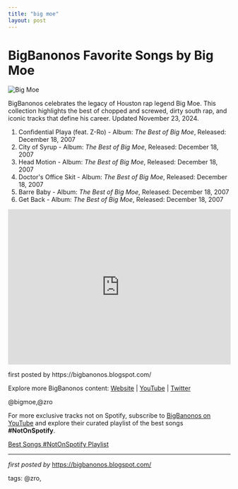 ```yaml
---
title: "big moe"
layout: post
---
```

<h1>BigBanonos Favorite Songs by Big Moe</h1>
<img src="https://upload.wikimedia.org/wikipedia/en/7/7e/Kenneth_Moore.jpg" alt="Big Moe"> <p>BigBanonos celebrates the legacy of Houston rap legend Big Moe. This collection highlights the best of chopped and screwed, dirty south rap, and iconic tracks that define his career. Updated November 23, 2024.</p> <ol> <li>Confidential Playa (feat. Z-Ro) - Album: <i>The Best of Big Moe</i>, Released: December 18, 2007</li> <li>City of Syrup - Album: <i>The Best of Big Moe</i>, Released: December 18, 2007</li> <li>Head Motion - Album: <i>The Best of Big Moe</i>, Released: December 18, 2007</li> <li>Doctor's Office Skit - Album: <i>The Best of Big Moe</i>, Released: December 18, 2007</li> <li>Barre Baby - Album: <i>The Best of Big Moe</i>, Released: December 18, 2007</li> <li>Get Back - Album: <i>The Best of Big Moe</i>, Released: December 18, 2007</li>
</ol> <div> <iframe src="https://open.spotify.com/embed/playlist/48kYipl2RlVnNjeV1PcyxH?utm_source=generator" width="100%" height="352" frameborder="0" allowfullscreen="" allow="autoplay; clipboard-write; encrypted-media; fullscreen; picture-in-picture" loading="lazy"></iframe>
</div> <p>first posted by https://bigbanonos.blogspot.com/</p> <div> <p>Explore more BigBanonos content: <a href="https://bigbanonos.blogspot.com/">Website</a> | <a href="https://www.youtube.com/@BigBanonos">YouTube</a> | <a href="https://x.com/bigbanonos">Twitter</a></p>
</div> <!-- Tags -->
<p>@bigmoe,@zro</p>


<!--Subscribe and Playlist Links-->
<div>
    <p>For more exclusive tracks not on Spotify, subscribe to <a href="https://www.youtube.com/@BigBanonos" target="_blank">BigBanonos on YouTube</a> and explore their curated playlist of the best songs <strong>#NotOnSpotify</strong>.</p>
    <p><a href="https://www.youtube.com/playlist?list=PLtuNtuTatqI0kFahUCbtbfenC_ET5O_tr" target="_blank">Best Songs #NotOnSpotify Playlist<br /></a></p></div>

<hr />

<p><em>first posted by</em> <a href="https://bigbanonos.blogspot.com/" rel="noopener" target="_new">https://bigbanonos.blogspot.com/</a></p>

<p>tags: @zro,</p>
